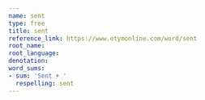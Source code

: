 ```yaml
---
name: sent
type: free
title: sent
reference_link: https://www.etymonline.com/word/sent
root_name: 
root_language: 
denotation: 
word_sums:
- sum: 'Sent + '
  respelling: sent
---
```

